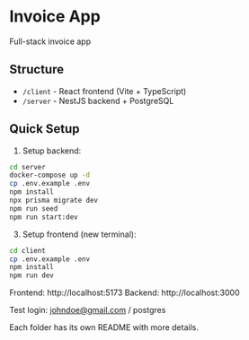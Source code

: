 # Invoice App

Full-stack invoice app

## Structure
- `/client` - React frontend (Vite + TypeScript)
- `/server` - NestJS backend + PostgreSQL

## Quick Setup

1. Setup backend:
```bash
cd server
docker-compose up -d
cp .env.example .env
npm install
npx prisma migrate dev
npm run seed
npm run start:dev
```

3. Setup frontend (new terminal):
```bash
cd client
cp .env.example .env
npm install
npm run dev
```

Frontend: http://localhost:5173
Backend: http://localhost:3000

Test login: johndoe@gmail.com / postgres

Each folder has its own README with more details.